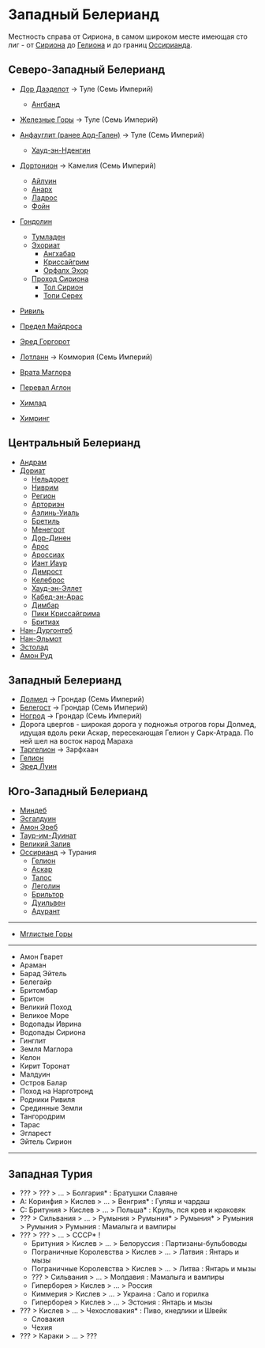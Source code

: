 # Западный Белерианд

Местность справа от Сириона, в самом широком месте имеющая сто лиг - от
[Сириона](Сирион.md) до [Гелиона](Гелион.md) и до границ
[Оссирианда](Оссирианд.md).

## Северо-Западный Белерианд

*   [Дор Даэделот](Дор%20Даэделот.md)           ->  Туле (Семь Империй)
    *   [Ангбанд](Ангбанд.md)
*   [Железные Горы](Железные%20Горы.md)         ->  Туле (Семь Империй)
*   [Анфауглит (ранее Ард-Гален)](Ард-Гален.md) ->  Туле (Семь Империй)
    *   [Хауд-эн-Нденгин](Хауд-эн-Нденгин.md)
*   [Дортонион](Дортонион.md)                   ->  Камелия (Семь Империй)
    *   [Айлуин](Айлуин.md)
    *   [Анарх](Анарх.md)
    *   [Ладрос](Ладрос.md)
    *   [Фойн](Фойн.md)
*   [Гондолин](Гондолин.md)
    *   [Тумладен](Тумладен.md)
    *   [Эхориат](Эхориат.md)
        *   [Ангхабар](Ангхабар.md)
        *   [Криссайгрим](Криссайгрим.md)
        *   [Орфалх Эхор](Орфалх%20Эхор.md)
    *   [Проход Сириона](Ущелье%20Сириона.md)
        *   [Тол Сирион](Тол%20Сирион.md)
        *   [Топи Серех](Топи%20Серех.md)
*   [Ривиль](Ривиль.md)

*   [Предел Майдроса](Предел%20Майдроса.md)
*   [Эред Горгорот](Эред%20Горгорот.md)
*   [Лотланн](Лотланн.md)                       ->  Коммория (Семь Империй)
*   [Врата Маглора](Врата%20Маглора.md)
*   [Перевал Аглон](Перевал%20Аглон.md)
*   [Химлад](Химлад.md)
*   [Химринг](Химринг.md)

## Центральный Белерианд

*   [Андрам](Андрам.md)
*   [Дориат](Дориат.md)
    *   [Нельдорет](Нельдорет.md)
    *   [Ниврим](Ниврим.md)
    *   [Регион](Регион.md)
    *   [Арториэн](Арториэн.md)
    *   [Аэлинь-Уиаль](Аэлинь-Уиаль.md)
    *   [Бретиль](Бретиль.md)
    *   [Менегрот](Менегрот.md)
    *   [Дор-Динен](Дор-Динен.md)
    *   [Арос](Арос.md)
    *   [Ароссиах](Ароссиах.md)
    *   [Иант Иаур](Иант%20Иаур.md)
    *   [Димрост](Димрост.md)
    *   [Келеброс](Келеброс.md)
    *   [Хауд-эн-Эллет](Хауд-эн-Эллет.md)
    *   [Кабед-эн-Арас](Кабед-эн-Арас.md)
    *   [Димбар](Димбар.md)
    *   [Пики Криссайгрима](Криссайгрим.md)
    *   [Бритиах](Бритиах.md)
*   [Нан-Дургонтеб](Нан-Дургонтеб.md)
*   [Нан-Эльмот](Нан-Эльмот.md)
*   [Эстолад](Эстолад.md)
*   [Амон Руд](Амон%20Руд.md)

## Западный Белерианд

*   [Долмед](Долмед.md)         ->  Грондар (Семь Империй)
*   [Белегост](Белегост.md)     ->  Грондар (Семь Империй)
*   [Ногрод](Ногрод.md)         ->  Грондар (Семь Империй)
*   Дорога цвергов - широкая дорога у подножья отрогов горы Долмед, идущая
    вдоль реки Аскар, пересекающая Гелион у Сарк-Атрада. По ней шел на восток
    народ Мараха
*   [Таргелион](Таргелион.md)   ->  Зарфхаан
*   [Гелион](Гелион.md)
*   [Эред Луин](Синие%20Горы.md)

## Юго-Западный Белерианд

*   [Миндеб](Миндеб.md)
*   [Эсгалдуин](Эсгалдуин.md)
*   [Амон Эреб](Амон%20Эреб.md)
*   [Таур-им-Дуинат](Таур-им-Дуйнат.md)
*   [Великий Залив](Великий%20Залив.md)
*   [Оссирианд](Оссирианд.md)   ->  Турания
    *   [Гелион](Гелион.md)
    *   [Аскар](Аскар.md)
    *   [Талос](Талос.md)
    *   [Леголин](Леголин.md)
    *   [Брильтор](Брильтор.md)
    *   [Дуильвен](Дуильвен.md)
    *   [Адурант](Адурант.md)

----

*   [Мглистые Горы](Мглистые%20Горы.md)

----

*   Амон Гварет
*   Араман
*   Барад Эйтель
*   Белегайр
*   Бритомбар
*   Бритон
*   Великий Поход
*   Великое Море
*   Водопады Иврина
*   Водопады Сириона
*   Гинглит
*   Земля Маглора
*   Келон
*   Кирит Торонат
*   Малдуин
*   Остров Балар
*   Поход на Нарготронд
*   Родники Ривиля
*   Срединные Земли
*   Тангородрим
*   Тарас
*   Эгларест
*   Эйтель Сирион

----
## Западная Турия

*   ???             >   ???         >   ... >   Болгария*       :   Братушки Славяне
*   А:  Коринфия    >   Кислев      >   ... >   Венгрия*        :   Гуляш и чардаш
*   С:  Бритуния    >   Кислев      >   ... >   Польша*         :   Круль, пся крев и краковяк
*   ???             >   Сильвания   >   ... >   Румыния     >   Румыния*        >   Румыния*        >   Румыния         >   Румыния         >   Румыния :   Мамалыга и вампиры
*   ???             >   ???         >   ... >   СССР*       !
    *   Бритуния                >   Кислев      >   ... >   Белоруссия  :   Партизаны-бульбоводы
    *   Пограничные Королевства >   Кислев      >   ... >   Латвия      :   Янтарь и мызы
    *   Пограничные Королевства >   Кислев      >   ... >   Литва       :   Янтарь и мызы
    *   ???                     >   Сильвания   >   ... >   Молдавия    :   Мамалыга и вампиры
    *   Гиперборея              >   Кислев      >   ... >   Россия
    *   Киммерия                >   Кислев      >   ... >   Украина     :   Сало и горилка
    *   Гиперборея              >   Кислев      >   ... >   Эстония     :   Янтарь и мызы
*   ???             >   Кислев      >   ... >   Чехословакия*   :   Пиво, кнедлики и Швейк
    *   Словакия
    *   Чехия
*   ???             >   Караки      >   ... >   ???

